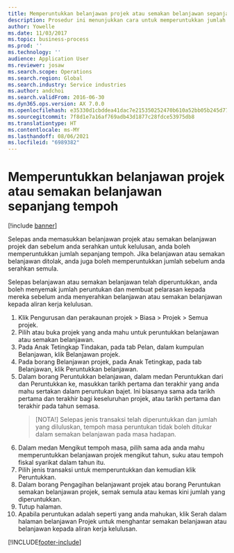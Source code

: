 ```yaml
---
title: Memperuntukkan belanjawan projek atau semakan belanjawan sepanjang tempoh
description: Prosedur ini menunjukkan cara untuk memperuntukkan jumlah belanjawan projek sepanjang tempoh.
author: Yowelle
ms.date: 11/03/2017
ms.topic: business-process
ms.prod: ''
ms.technology: ''
audience: Application User
ms.reviewer: josaw
ms.search.scope: Operations
ms.search.region: Global
ms.search.industry: Service industries
ms.author: andchoi
ms.search.validFrom: 2016-06-30
ms.dyn365.ops.version: AX 7.0.0
ms.openlocfilehash: e35330d1cbddea41dac7e215350252470b610a52bb05b245d7794a37415dcd3c
ms.sourcegitcommit: 7f8d1e7a16af769adb43d1877c28fdce53975db8
ms.translationtype: HT
ms.contentlocale: ms-MY
ms.lasthandoff: 08/06/2021
ms.locfileid: "6989382"
---
```

# <a name="allocate-a-project-budget-or-budget-revision-across-periods"></a>Memperuntukkan belanjawan projek atau semakan belanjawan sepanjang tempoh

[!include [banner](../../includes/banner.md)]

Selepas anda memasukkan belanjawan projek atau semakan belanjawan projek dan sebelum anda serahkan untuk kelulusan, anda boleh memperuntukkan jumlah sepanjang tempoh. Jika belanjawan atau semakan belanjawan ditolak, anda juga boleh memperuntukkan jumlah sebelum anda serahkan semula. 

Selepas belanjawan atau semakan belanjawan telah diperuntukkan, anda boleh menyemak jumlah peruntukan dan membuat pelarasan kepada mereka sebelum anda menyerahkan belanjawan atau semakan belanjawan kepada aliran kerja kelulusan. 

1. Klik Pengurusan dan perakaunan projek > Biasa > Projek > Semua projek. 
2. Pilih atau buka projek yang anda mahu untuk peruntukkan belanjawan atau semakan belanjawan. 
3. Pada Anak Tetingkap Tindakan, pada tab Pelan, dalam kumpulan Belanjawan, klik Belanjawan projek. 
4. Pada borang Belanjawan projek, pada Anak Tetingkap, pada tab Belanjawan, klik Peruntukkan belanjawan. 
5. Dalam borang Peruntukkan belanjawan, dalam medan Peruntukkan dari dan Peruntukkan ke, masukkan tarikh pertama dan terakhir yang anda mahu sertakan dalam peruntukan bajet. Ini biasanya sama ada tarikh pertama dan terakhir bagi keseluruhan projek, atau tarikh pertama dan terakhir pada tahun semasa.  
   > [NOTA!] Selepas jenis transaksi telah diperuntukkan dan jumlah yang diluluskan, tempoh masa peruntukan tidak boleh ditukar dalam semakan belanjawan pada masa hadapan. 
6. Dalam medan Mengikut tempoh masa, pilih sama ada anda mahu memperuntukkan belanjawan projek mengikut tahun, suku atau tempoh fiskal syarikat dalam tahun itu.
7. Pilih jenis transaksi untuk memperuntukkan dan kemudian klik Peruntukkan. 
8. Dalam borang Pengagihan belanjawant projek atau borang Peruntukan semakan belanjawan projek, semak semula atau kemas kini jumlah yang diperuntukkan. 
9. Tutup halaman.
10. Apabila peruntukan adalah seperti yang anda mahukan, klik Serah dalam halaman belanjawan Projek untuk menghantar semakan belanjawan atau belanjawan kepada aliran kerja kelulusan.  




[!INCLUDE[footer-include](../../includes/footer-banner.md)]